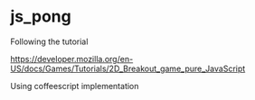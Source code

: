 # js_pong
Following the tutorial 

https://developer.mozilla.org/en-US/docs/Games/Tutorials/2D_Breakout_game_pure_JavaScript

Using coffeescript implementation
